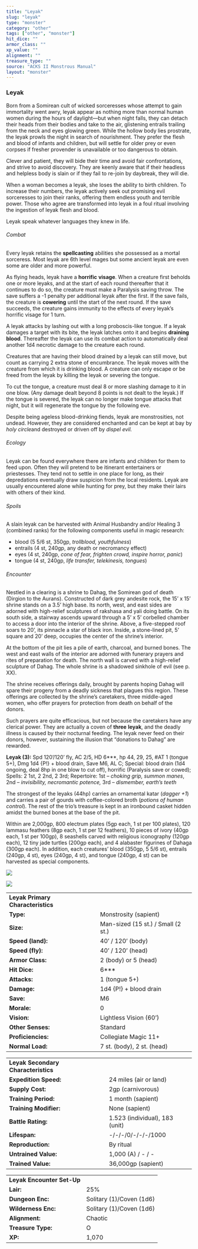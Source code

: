 ```yaml
---
title: "Leyak"
slug: "leyak"
type: "monster"
category: "other"
tags: ["other", "monster"]
hit_dice: ""
armor_class: ""
xp_value: ""
alignment: ""
treasure_type: ""
source: "ACKS II Monstrous Manual"
layout: "monster"
---
```


### Leyak

Born from a Somirean cult of wicked sorceresses whose attempt to gain immortality went awry, leyak
appear as nothing more than normal human women during the hours of daylight—but when night falls,
they can detach their heads from their bodies and take to the air, glistening entrails trailing from
the neck and eyes glowing green. While the hollow body lies prostrate, the leyak prowls the night in
search of nourishment. They prefer the flesh and blood of infants and children, but will settle for
older prey or even corpses if fresher provender is unavailable or too dangerous to obtain.

Clever and patient, they will bide their time and avoid fair confrontations, and strive to avoid
discovery. They are keenly aware that if their headless and helpless body is slain or if they fail
to re-join by daybreak, they will die.

When a woman becomes a leyak, she loses the ability to birth children. To increase their numbers,
the leyak actively seek out promising evil sorceresses to join their ranks, offering them endless
youth and terrible power. Those who agree are transformed into leyak in a foul ritual involving the
ingestion of leyak flesh and blood.

Leyak speak whatever languages they knew in life.

###### Combat

Every leyak retains the **spellcasting** abilities she possessed as a mortal sorceress. Most leyak
are 6th level mages but some ancient leyak are even some are older and more powerful.

As flying heads, leyak have a **horrific** **visage**. When a creature first beholds one or more
leyaks, and at the start of each round thereafter that it continues to do so, the creature must make
a Paralysis saving throw. The save suffers a -1 penalty per additional leyak after the first. If the
save fails, the creature is **cowering** until the start of the next round. If the save succeeds,
the creature gains immunity to the effects of every leyak’s horrific visage for 1 turn.

A leyak attacks by lashing out with a long proboscis-like tongue. If a leyak damages a target with
its bite, the leyak latches onto it and begins **draining blood**. Thereafter the leyak can use its
combat action to automatically deal another 1d4 necrotic damage to the creature each round.

Creatures that are having their blood drained by a leyak can still move, but count as carrying 2
extra stone of encumbrance. The leyak moves with the creature from which it is drinking blood. A
creature can only escape or be freed from the leyak by killing the leyak or severing the tongue.

To cut the tongue, a creature must deal 8 or more slashing damage to it in one blow. (Any damage
dealt beyond 8 points is not dealt to the leyak.) If the tongue is severed, the leyak can no longer
make tongue attacks that night, but it will regenerate the tongue by the following eve.

Despite being ageless blood-drinking fiends, leyak are monstrosities, not undead. However, they are
considered enchanted and can be kept at bay by *holy circle*and destroyed or driven off by *dispel
evil.*

###### Ecology

Leyak can be found everywhere there are infants and children for them to feed upon. Often they will
pretend to be itinerant entertainers or priestesses. They tend not to settle in one place for long,
as their depredations eventually draw suspicion from the local residents. Leyak are usually
encountered alone while hunting for prey, but they make their lairs with others of their kind.

###### Spoils

A slain leyak can be harvested with Animal Husbandry and/or Healing 3 (combined ranks) for the
following components useful in magic research:

* blood (5 5/6 st, 350gp, *trollblood, youthfulness*)
* entrails (4 st, 240gp, any death or necromancy effect)
* eyes (4 st, 240gp, *cone of fear, frighten crowd, inspire horror, panic*)
* tongue (4 st, 240gp, *life transfer, telekinesis, tongues*)

###### Encounter

Nestled in a clearing is a shrine to Dahag, the Somirean god of death (Dirgion to the Aurans).
Constructed of dark grey andesite rock, the 15’ x 15’ shrine stands on a 3.5’ high base. Its north,
west, and east sides are adorned with high-relief sculptures of rakshasa and yali doing battle. On
its south side, a stairway ascends upward through a 5’ x 5’ corbelled chamber to access a door into
the interior of the shrine. Above, a five-stepped roof soars to 20’, its pinnacle a star of black
iron. Inside, a stone-lined pit, 5’ square and 20’ deep, occupies the center of the shrine’s
interior.

At the bottom of the pit lies a pile of earth, charcoal, and burned bones. The west and east walls
of the interior are adorned with funerary prayers and rites of preparation for death. The north wall
is carved with a high-relief sculpture of Dahag. The whole shrine is a shadowed sinkhole of evil
(see p. XX).

The shrine receives offerings daily, brought by parents hoping Dahag will spare their progeny from
a deadly sickness that plagues this region. These offerings are collected by the shrine’s
caretakers, three middle-aged women, who offer prayers for protection from death on behalf of the
donors.

Such prayers are quite efficacious, but not because the caretakers have any clerical power. They
are actually a coven of **three** **leyak**, and the deadly illness is caused by their nocturnal
feeding. The leyak never feed on their donors, however, sustaining the illusion that “donations to
Dahag” are rewarded.

**Leyak (3):** Spd 120’/120’ fly, AC 2/5, HD 6\*\*\*, hp 44, 29, 25, #AT 1 (tongue 5+), Dmg 1d4
{P!} + blood drain, Save M6, AL C; Special: blood drain (1d4 ongoing, deal 8hp in one blow to cut
off), horrific (Paralysis save or cowed); Spells: 2 1st, 2 2nd, 2 3rd; Repertoire: 1st – *choking
grip, summon manes*, 2nd – *invisibility, necromantic potence,* 3rd – *dismember, earth’s teeth*

The strongest of the leyaks (44hp) carries an ornamental katar (*dagger +1*) and carries a pair of
gourds with coffee-colored broth (*potions of human control*). The rest of the trio’s treasure is
kept in an ironbound casket hidden amidst the burned bones at the base of the pit.

Within are 2,000gp, 800 electrum plates (5gp each, 1 st per 100 plates), 120 lammasu feathers (8gp
each, 1 st per 12 feathers), 10 pieces of ivory (40gp each, 1 st per 100gp), 8 seashells carved with
religious iconography (120gp each), 12 tiny jade turtles (200gp each), and 4 alabaster figurines of
Dahaga (300gp each). In addition, each creatures’ blood (350gp, 5 5/6 st), entrails (240gp, 4 st),
eyes (240gp, 4 st), and tongue (240gp, 4 st) can be harvested as special components.

![](data:image/png;base64...)

![](data:image/png;base64...)

|  |  |
| --- | --- |
| **Leyak Primary Characteristics** | |
| **Type:** | Monstrosity (sapient) |
| **Size:** | Man-sized (15 st.) / Small (2 st.) |
| **Speed (land):** | 40’ / 120’ (body) |
| **Speed (fly):** | 40’ / 120’ (head) |
| **Armor Class:** | 2 (body) or 5 (head) |
| **Hit Dice:** | 6\*\*\* |
| **Attacks:** | 1 (tongue 5+) |
| **Damage:** | 1d4 {P!} + blood drain |
| **Save:** | M6 |
| **Morale:** | 0 |
| **Vision:** | Lightless Vision (60’) |
| **Other Senses:** | Standard |
| **Proficiencies:** | Collegiate Magic 11+ |
| **Normal Load:** | 7 st. (body), 2 st. (head) |

|  |  |
| --- | --- |
| **Leyak Secondary Characteristics** | |
| **Expedition Speed:** | 24 miles (air or land) |
| **Supply Cost:** | 2gp (carnivorous) |
| **Training Period:** | 1 month (sapient) |
| **Training Modifier:** | None (sapient) |
| **Battle Rating:** | 1.523 (individual), 183 (unit) |
| **Lifespan:** | -/-/-/0/-/-/-/1000 |
| **Reproduction:** | By ritual |
| **Untrained Value:** | 1,000 (A) / - / - |
| **Trained Value:** | 36,000gp (sapient) |

|  |  |
| --- | --- |
| **Leyak Encounter Set-Up** | |
| **Lair:** | 25% |
| **Dungeon Enc:** | Solitary (1)/Coven (1d6) |
| **Wilderness Enc:** | Solitary (1)/Coven (1d6) |
| **Alignment:** | Chaotic |
| **Treasure Type:** | O |
| **XP:** | 1,070 |
